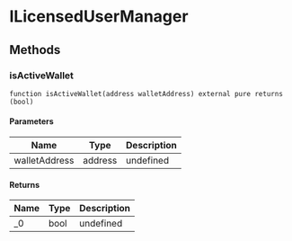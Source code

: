 # ILicensedUserManager









## Methods

### isActiveWallet

```solidity
function isActiveWallet(address walletAddress) external pure returns (bool)
```





#### Parameters

| Name | Type | Description |
|---|---|---|
| walletAddress | address | undefined |

#### Returns

| Name | Type | Description |
|---|---|---|
| _0 | bool | undefined |




